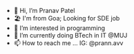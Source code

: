 - 👋 Hi, I’m Pranav Patel
- 🏖️ I'm from Goa; Looking for SDE job
- 👀 I’m interested in programming
- 🌱 I’m currently doing BTech in IT @MUJ
- 📫 How to reach me ... IG: @prann.avv

<!---
pranavpatel08/pranavpatel08 is a ✨ special ✨ repository because its `README.md` (this file) appears on your GitHub profile.
You can click the Preview link to take a look at your changes.
--->
